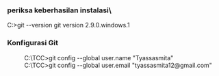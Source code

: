 ### periksa keberhasilan instalasi\
  C:\>git --version 
  git version 2.9.0.windows.1
### Konfigurasi Git 
 <dd> C:\TCC>git config --global user.name "Tyassasmita" </dd>
 <dd> C:\TCC>git config --global user.email "tyassasmita12@gmail.com" </dd>
